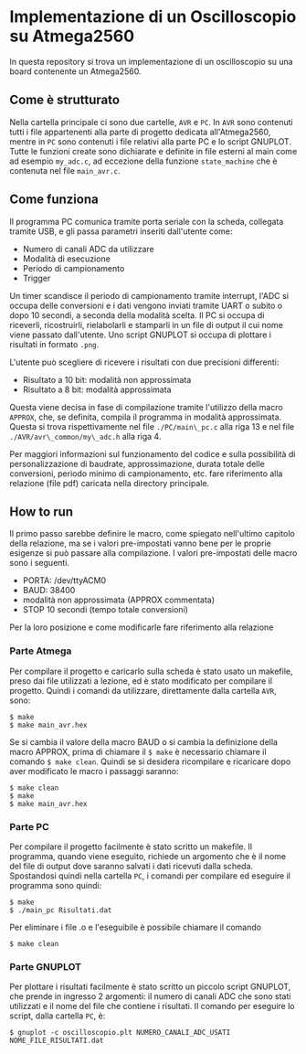 # Implementazione di un Oscilloscopio su Atmega2560
In questa repository si trova un implementazione di un oscilloscopio su una board contenente un Atmega2560.
## Come è strutturato
Nella cartella principale ci sono due cartelle, `AVR` e `PC`. In `AVR` sono contenuti tutti i file appartenenti alla parte di progetto dedicata all'Atmega2560, mentre in `PC` sono contenuti i file relativi alla parte PC e lo script GNUPLOT.
Tutte le funzioni create sono dichiarate e definite in file esterni al main come ad esempio `my_adc.c`, ad eccezione della funzione `state_machine` che è contenuta nel file `main_avr.c`.
## Come funziona
Il programma PC comunica tramite porta seriale con la scheda, collegata tramite USB, e gli passa parametri inseriti dall'utente come:
- Numero di canali ADC da utilizzare
- Modalità di esecuzione
- Periodo di campionamento
- Trigger

Un timer scandisce il periodo di campionamento tramite interrupt, l'ADC si occupa delle conversioni e i dati vengono inviati tramite UART o subito o dopo 10 secondi, a seconda della modalità scelta. Il PC si occupa di riceverli, ricostruirli, rielabolarli e stamparli in un file di output il cui nome viene passato dall'utente.
Uno script GNUPLOT si occupa di plottare i risultati in formato `.png`.

L'utente può scegliere di ricevere i risultati con due precisioni differenti:
- Risultato a 10 bit: modalità non approssimata
- Risultato a 8 bit: modalità approssimata

Questa viene decisa in fase di compilazione tramite l'utilizzo della macro `APPROX`, che, se definita, compila il programma in modalità approssimata. Questa si trova rispettivamente nel file `./PC/main\_pc.c` alla riga 13 e nel file `./AVR/avr\_common/my\_adc.h` alla riga 4.

Per maggiori informazioni sul funzionamento del codice e sulla possibilità di personalizzazione di baudrate, approssimazione, durata totale delle conversioni, periodo minimo di campionamento, etc. fare riferimento alla relazione (file pdf) caricata nella directory principale.

## How to run
Il primo passo sarebbe definire le macro, come spiegato nell'ultimo capitolo della relazione, ma se i valori pre-impostati vanno bene per le proprie esigenze si può passare alla compilazione. 
I valori pre-impostati delle macro sono i seguenti.
- PORTA: /dev/ttyACM0
- BAUD: 38400
- modalità non approssimata (APPROX commentata)
- STOP 10 secondi (tempo totale conversioni)

Per la loro posizione e come modificarle fare riferimento alla relazione
### Parte Atmega
Per compilare il progetto e caricarlo sulla scheda è stato usato un makefile, preso dai file utilizzati a lezione, ed è stato modificato per compilare il progetto. Quindi i comandi da utilizzare, direttamente dalla cartella `AVR`, sono:
```
$ make
$ make main_avr.hex
```
Se si cambia il valore della macro BAUD o si cambia la definizione della macro APPROX, prima di chiamare il `$ make` è necessario chiamare il comando `$ make clean`. Quindi se si desidera ricompilare e ricaricare dopo aver modificato le macro i passaggi saranno:
```
$ make clean
$ make
$ make main_avr.hex
```
### Parte PC
Per compilare il progetto facilmente è stato scritto un makefile. Il programma, quando viene eseguito, richiede un argomento che è il nome del file di output dove saranno salvati i dati ricevuti dalla scheda. Spostandosi quindi nella cartella `PC`, i comandi per compilare ed eseguire il programma sono quindi:
```
$ make
$ ./main_pc Risultati.dat
```
Per eliminare i file .o e l'eseguibile è possibile chiamare il comando
```
$ make clean
```
### Parte GNUPLOT
Per plottare i risultati facilmente è stato scritto un piccolo script GNUPLOT, che prende in ingresso 2 argomenti: il numero di canali ADC che sono stati utilizzati e il nome del file che contiene i risultati. Il comando per eseguire lo script, dalla cartella `PC`, è:
```
$ gnuplot -c oscilloscopio.plt NUMERO_CANALI_ADC_USATI NOME_FILE_RISULTATI.dat
```
